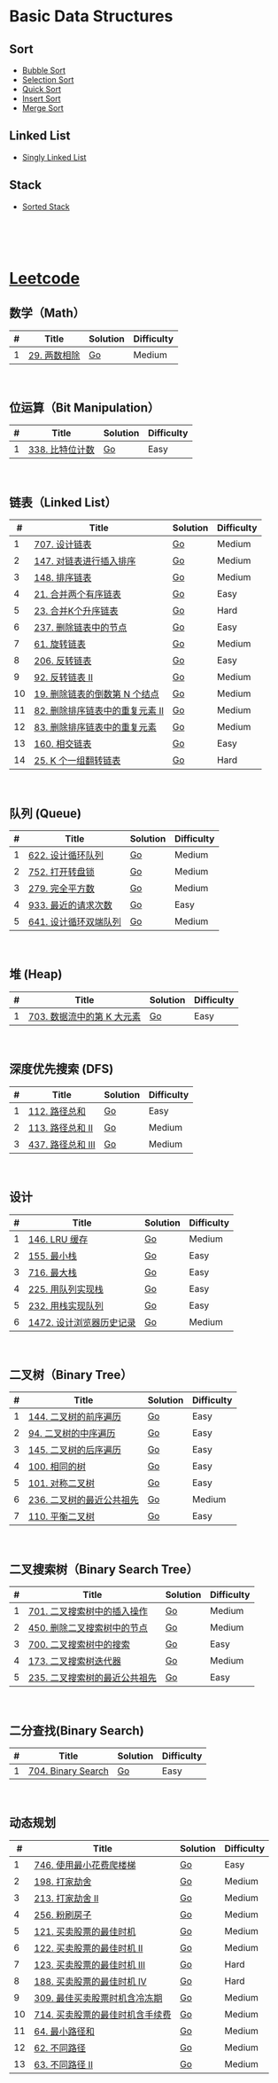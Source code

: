 # Basic Data Structures

## Sort

- [Bubble Sort](datastructure/sort/bubble-sort/bubble_sort.go)
- [Selection Sort](datastructure/sort/select-sort/select_sort.go)
- [Quick Sort](datastructure/sort/quick-sort/quick_sort_in_place.go)
- [Insert Sort](datastructure/sort/insert-sort/insert_sort.go)
- [Merge Sort](datastructure/sort/merge-sort/merge_sort.go)

## Linked List

- [Singly Linked List](datastructure/linkedlist/singly_linked_list.go)

## Stack

- [Sorted Stack](datastructure/stack/sorted_stack.go)

</br>
</br>
</br>

# [Leetcode](https://leetcode.com/)

 ## 数学（Math）

| #   | Title                                                                        | Solution                                           | Difficulty |
| --- | ---------------------------------------------------------------------------- | -------------------------------------------------- | ---------- |
| 1   | [29. 两数相除](https://leetcode-cn.com/problems/divide-two-integers/) | [Go](go/29-divide-two-integers/divide_two_integers.go) | Medium     |


<br/>

 ## 位运算（Bit Manipulation）

| #   | Title                                                                        | Solution                                           | Difficulty |
| --- | ---------------------------------------------------------------------------- | -------------------------------------------------- | ---------- |
| 1   | [338. 比特位计数](https://leetcode-cn.com/problems/counting-bits/) | [Go](go/338-counting-bits/counting_bits.go) | Easy     |


<br/>

 ## 链表（Linked List）

| #   | Title                                                                        | Solution                                           | Difficulty |
| --- | ---------------------------------------------------------------------------- | -------------------------------------------------- | ---------- |
| 1   | [707. 设计链表](https://leetcode-cn.com/problems/design-linked-list/) | [Go](go/707-design-linked-list/design_linked_list.go) | Medium     |
| 2   | [147. 对链表进行插入排序](https://leetcode-cn.com/problems/insertion-sort-list/) | [Go](go/147-insertion-sort-list/insertion_sort_list.go) | Medium     |
| 3   | [148. 排序链表](https://leetcode-cn.com/problems/sort-list/) | [Go](go/148-sort-list/sort_list.go) | Medium     |
| 4   | [21. 合并两个有序链表](https://leetcode-cn.com/problems/merge-two-sorted-lists/) | [Go](go/21-merge-two-sorted-lists/merge_two_sorted_lists.go) | Easy     |
| 5   | [23. 合并K个升序链表](https://leetcode-cn.com/problems/merge-k-sorted-lists/) | [Go](go/23-merge-k-sorted-lists/merge_k_sorted_lists.go) | Hard     |
| 6   | [237. 删除链表中的节点](https://leetcode-cn.com/problems/delete-node-in-a-linked-list/) | [Go](go/237-delete-node-in-a-linked-list/delete_node.go) | Easy     |
| 7   | [61. 旋转链表](https://leetcode-cn.com/problems/rotate-list/) | [Go](go/61-rotate-list/rotate_list.go) | Medium     |
| 8   | [206. 反转链表](https://leetcode-cn.com/problems/reverse-linked-list/) | [Go](go/206-reverse-linked-list/reverse_linked_list.go) | Easy     |
| 9   | [92. 反转链表 II](https://leetcode-cn.com/problems/reverse-linked-list-ii/) | [Go](go/92_reverse-linked-list-ii/reverse_linked_list_ii.go) | Medium     |
| 10   | [19. 删除链表的倒数第 N 个结点](https://leetcode-cn.com/problems/remove-nth-node-from-end-of-list/) | [Go](go/19-remove-nth-node-from-end-of-list/remove_nth_node.go) | Medium     |
| 11   | [82. 删除排序链表中的重复元素 II](https://leetcode-cn.com/problems/remove-duplicates-from-sorted-list-ii/) | [Go](go/82-remove-duplicates-from-sorted-list-ii/remove_duplicates_ii.go) | Medium     |
| 12   | [83. 删除排序链表中的重复元素](https://leetcode-cn.com/problems/remove-duplicates-from-sorted-list/) | [Go](go/83-remove-duplicates-from-sorted-list/remove_duplicates.go) | Medium     |
| 13   | [160. 相交链表](https://leetcode-cn.com/problems/intersection-of-two-linked-lists/) | [Go](go/160-intersection-of-two-linked-lists/intersection_linked_list.go) | Easy     |
| 14   | [25. K 个一组翻转链表](https://leetcode-cn.com/problems/reverse-nodes-in-k-group/) | [Go](go/25-reverse-nodes-in-k-group/reverse_nodes_in_k_group.go) | Hard     |


<br/>

## 队列 (Queue)

| #   | Title                                                                        | Solution                                           | Difficulty |
| --- | ---------------------------------------------------------------------------- | -------------------------------------------------- | ---------- |
| 1   | [622. 设计循环队列](https://leetcode-cn.com/problems/design-circular-queue/) | [Go](go/622-design-circular-queue/circle_queue.go) | Medium     |
| 2   | [752. 打开转盘锁](https://leetcode-cn.com/problems/open-the-lock/)           | [Go](go/752-open-the-lock/open_lock.go)            | Medium     |
| 3   | [279. 完全平方数](https://leetcode-cn.com/problems/perfect-squares/)         | [Go](go/279-perfect-squares/perfect_squares.go)    | Medium     |
| 4   | [933. 最近的请求次数](https://leetcode-cn.com/problems/number-of-recent-calls/)         | [Go](go/933-number-of-recent-calls/number_of_recent_calls.go)    | Easy     |
| 5   | [641. 设计循环双端队列](https://leetcode-cn.com/problems/design-circular-deque/)         | [Go](go/641-design-circular-deque/design_circular_deque.go)    | Medium     |


<br/>

## 堆 (Heap)

| #   | Title                                                                        | Solution                                           | Difficulty |
| --- | ---------------------------------------------------------------------------- | -------------------------------------------------- | ---------- |
| 1   | [703. 数据流中的第 K 大元素](https://leetcode-cn.com/problems/kth-largest-element-in-a-stream/) | [Go](go/703-kth-largest-element-in-a-stream/element_in_a_stream.go) | Easy     |


<br/>

## 深度优先搜索 (DFS)

| #   | Title                                                                        | Solution                                           | Difficulty |
| --- | ---------------------------------------------------------------------------- | -------------------------------------------------- | ---------- |
| 1   | [112. 路径总和](https://leetcode-cn.com/problems/path-sum/) | [Go](go/112-path-sum/path_sum.go) | Easy     |
| 2   | [113. 路径总和 II](https://leetcode-cn.com/problems/path-sum-ii/) | [Go](go/113-path-sum-ii/path_sum_ii.go) | Medium     |
| 3   | [437. 路径总和 III](https://leetcode-cn.com/problems/path-sum-iii/) | [Go](go/437-path-sum-iii/path_sum_iii.go) | Medium     |



<br/>

## 设计

| #   | Title                                                                                | Solution                                                        | Difficulty |
| --- | ------------------------------------------------------------------------------------ | --------------------------------------------------------------- | ---------- |
| 1   | [146. LRU 缓存](https://leetcode-cn.com/problems/lru-cache/)                         | [Go](./go/146-lru-cache/lru_cache.go)                           | Medium     |
| 2   | [155. 最小栈](https://leetcode-cn.com/problems/min-stack/)                           | [Go](go/155-min-stack/min_stack.go)                             | Easy       |
| 3   | [716. 最大栈](https://leetcode-cn.com/problems/max-stack/)                           | [Go](go/716-max-stack/max_stack.go)                             | Easy       |
| 4   | [225. 用队列实现栈](https://leetcode-cn.com/problems/implement-stack-using-queues/)  | [Go](go/225-implement-stack-using-queues/stack_using_queues.go) | Easy       |
| 5   | [232. 用栈实现队列](https://leetcode-cn.com/problems/implement-queue-using-stacks/)  | [Go](go/232-implement-queue-using-stacks/queue_using_stack.go)  | Easy       |
| 6   | [1472. 设计浏览器历史记录](https://leetcode-cn.com/problems/design-browser-history/) | [Go](go/1472-design-browser-history/broser_history.go)          | Medium     |

<br/>

## 二叉树（Binary Tree）

| #   | Title                                                                                             | Solution                                                        | Difficulty |
| --- | ------------------------------------------------------------------------------------------------- | --------------------------------------------------------------- | ---------- |
| 1   | [144. 二叉树的前序遍历](https://leetcode-cn.com/problems/binary-tree-preorder-traversal/) | [Go](go/144-binary-tree-preorder-traversal/preorder.go) | Easy     |
| 2   | [94. 二叉树的中序遍历](https://leetcode-cn.com/problems/binary-tree-inorder-traversal/) | [Go](go/94-binary-tree-inorder-traversal/inorder.go) | Easy     |
| 3   | [145. 二叉树的后序遍历](https://leetcode-cn.com/problems/binary-tree-postorder-traversal/) | [Go](go/145-binary-tree-postorder-traversal/postorder.go) | Easy     |
| 4   | [100. 相同的树](https://leetcode-cn.com/problems/same-tree/) | [Go](go/100-same-tree/same_tree.go) | Easy     |
| 5   | [101. 对称二叉树](https://leetcode-cn.com/problems/symmetric-tree/) | [Go](go/101-symmetric-tree/symmetric_tree.go) | Easy     |
| 6   | [236. 二叉树的最近公共祖先](https://leetcode-cn.com/problems/lowest-common-ancestor-of-a-binary-tree/) | [Go](go/236-lowest-common-ancestor-of-a-binary-tree/search_ancestor.go)     | Medium     |
| 7   | [110. 平衡二叉树](https://leetcode-cn.com/problems/balanced-binary-tree/) | [Go](go/110-balanced-binary-tree/balanced_binary_tree.go)     | Easy     |

<br />


## 二叉搜索树（Binary Search Tree）

| #   | Title                                                                                             | Solution                                                        | Difficulty |
| --- | ------------------------------------------------------------------------------------------------- | --------------------------------------------------------------- | ---------- |
| 1   | [701. 二叉搜索树中的插入操作](https://leetcode-cn.com/problems/insert-into-a-binary-search-tree/) | [Go](go/701-insert-into-a-binary-search-tree/insert_bst.go)     | Medium     |
| 2   | [450. 删除二叉搜索树中的节点](https://leetcode-cn.com/problems/delete-node-in-a-bst/)             | [Go](go/450-delete-node-in-a-bst/delete_bst.go)                 | Medium     |
| 3   | [700. 二叉搜索树中的搜索](https://leetcode-cn.com/problems/search-in-a-binary-search-tree/)       | [Go](go/700-search-in-a-binary-search-tree/search_bst.go)       | Easy       |
| 4   | [173. 二叉搜索树迭代器](https://leetcode-cn.com/problems/binary-search-tree-iterator/)            | [Go](go/225-implement-stack-using-queues/stack_using_queues.go) | Medium     |
| 5   | [235. 二叉搜索树的最近公共祖先](https://leetcode-cn.com/problems/lowest-common-ancestor-of-a-binary-search-tree/)            | [Go](go/235-lowest-common-ancestor-of-a-binary-search-tree/search_ancestor_bst.go) | Easy     |

<br/>

## 二分查找(Binary Search)

| #   | Title                                                                 | Solution                                        | Difficulty |
| --- | --------------------------------------------------------------------- | ----------------------------------------------- | ---------- |
| 1   | [704. Binary Search](https://leetcode-cn.com/problems/binary-search/) | [Go](src/go/704-binary-search/binary_search.go) | Easy       |

<br/>

## 动态规划

| #   | Title                                                                                                                     | Solution                                                                            | Difficulty |
| --- | ------------------------------------------------------------------------------------------------------------------------- | ----------------------------------------------------------------------------------- | ---------- |
| 1   | [746. 使用最小花费爬楼梯](https://leetcode-cn.com/problems/min-cost-climbing-stairs/)                                     | [Go](go/746-min-cost-climbing-stairs/min_stairs.go)                                 | Easy       |
| 2   | [198. 打家劫舍](https://leetcode-cn.com/problems/house-robber/)                                                           | [Go](go/198-house-robber/robber.go)                                                 | Medium     |
| 3   | [213. 打家劫舍 II](https://leetcode-cn.com/problems/house-robber-ii/)                                                     | [Go](go/213-house-robber-ii/robber_next.go)                                         | Medium     |
| 4   | [256. 粉刷房子](https://leetcode-cn.com/problems/paint-house/)                                                            | [Go](go/256-paint-house/paint_house.go)                                             | Medium     |
| 5   | [121. 买卖股票的最佳时机](https://leetcode-cn.com/problems/best-time-to-buy-and-sell-stock/)                              | [Go](go/121-best-time-to-buy-and-sell-stock/sell_stock.go)                          | Medium     |
| 6   | [122. 买卖股票的最佳时机 II](https://leetcode-cn.com/problems/best-time-to-buy-and-sell-stock-ii/)                        | [Go](go/122-best-time-to-buy-and-sell-stock-ii/sell_stock_ii.go)                    | Medium     |
| 7   | [123. 买卖股票的最佳时机 III](https://leetcode-cn.com/problems/best-time-to-buy-and-sell-stock-iii/)                      | [Go](go/123-best-time-to-buy-and-sell-stock-iii/sell_stock_iii.go)                  | Hard       |
| 8   | [188. 买卖股票的最佳时机 IV](https://leetcode-cn.com/problems/best-time-to-buy-and-sell-stock-iv/)                        | [Go](go/188-best-time-to-buy-and-sell-stock-iv/sell_stock_iv.go)                    | Hard       |
| 9   | [309. 最佳买卖股票时机含冷冻期](https://leetcode-cn.com/problems/best-time-to-buy-and-sell-stock-with-cooldown/)          | [Go](go/309-best-time-to-buy-and-sell-stock-with-cooldown/sell_stock_cooldown.go)   | Medium     |
| 10  | [714. 买卖股票的最佳时机含手续费](https://leetcode-cn.com/problems/best-time-to-buy-and-sell-stock-with-transaction-fee/) | [Go](go/714-best-time-to-buy-and-sell-stock-with-transaction-fee/sell_stock_fee.go) | Medium     |
| 11  | [64. 最小路径和](https://leetcode-cn.com/problems/minimum-path-sum/)                                                      | [Go](go/64-minimum-path-sum/min_path_sum.go)                                        | Medium     |
| 12  | [62. 不同路径](https://leetcode-cn.com/problems/minimum-path-sum/)                                                        | [Go](go/62-unique-paths/unique_path.go)                                             | Medium     |
| 13  | [63. 不同路径 II](https://leetcode-cn.com/problems/unique-paths-ii/)                                                      | [Go](go/63-unique-paths-ii/unique_path_ii.go)                                       | Medium     |

<br />
